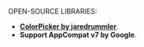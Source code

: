 OPEN-SOURCE LIBRARIES:
- [**ColorPicker by jaredrummler**](https://github.com/jaredrummler/ColorPicker).
- **Support AppCompat v7 by Google**.
